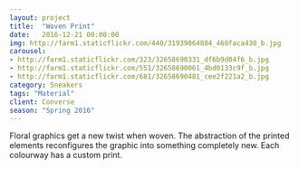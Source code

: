 ```yaml
---
layout: project
title:  "Woven Print"
date:   2016-12-21 00:00:00
img: http://farm1.staticflickr.com/440/31939064884_460faca438_b.jpg
carousel:
- http://farm1.staticflickr.com/323/32658690331_df6b9d04f6_b.jpg
- http://farm1.staticflickr.com/551/32658690061_4bd0133c9f_b.jpg
- http://farm1.staticflickr.com/681/32658690481_cee2f221a2_b.jpg
category: Sneakers
tags: "Material"
client: Converse
season: "Spring 2016"
---
```

Floral graphics get a new twist when woven. The abstraction of the printed elements reconfigures the graphic into something completely new. Each colourway has a custom print. 
